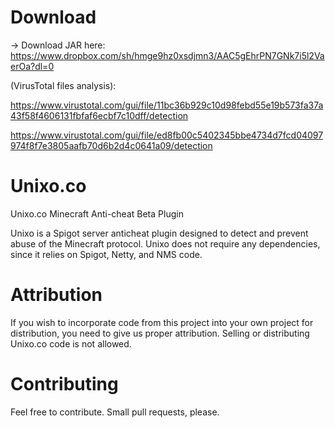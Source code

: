 # Download

→ Download JAR here: https://www.dropbox.com/sh/hmge9hz0xsdjmn3/AAC5gEhrPN7GNk7i5l2VaerOa?dl=0

(VirusTotal files analysis):

https://www.virustotal.com/gui/file/11bc36b929c10d98febd55e19b573fa37a43f58f4606131fbfaf6ecbf7c10dff/detection

https://www.virustotal.com/gui/file/ed8fb00c5402345bbe4734d7fcd04097974f8f7e3805aafb70d6b2d4c0641a09/detection


# Unixo.co
Unixo.co Minecraft Anti-cheat Beta Plugin

Unixo is a Spigot server anticheat plugin designed to detect and prevent abuse of the Minecraft protocol. Unixo does not require any dependencies, since it relies on Spigot, Netty, and NMS code.
 

# Attribution

If you wish to incorporate code from this project into your own project for distribution, you need to give us proper attribution. Selling or distributing Unixo.co code is not allowed.


# Contributing

Feel free to contribute. Small pull requests, please.
